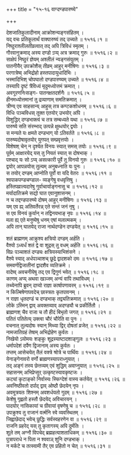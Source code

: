 +++
title = "१५-१६ वाग्दण्डपारुष्ये"

+++

देशजातिकुलादीनाम् आक्रोशन्यङ्गसंहितम् ।  
यद् वचः प्रतिकूलार्थं वाक्पारुष्यं तद् उच्यते ॥ १५१६।१ ॥  
निष्ठुराश्लीलतीव्रत्वात् तद् अपि त्रिविधं स्मृतम् ।  
गौरवानुक्रमाद् अस्य दण्डो ऽप्य् अत्र क्रमाद् गुरुः ॥ १५१६।२ ॥  
साक्षेपं निष्ठुरं ज्ञेयम् अश्लीलं न्यङ्गसंयुतम् ।  
पातनीयैर् उपक्रोशैस् तीव्रम् आहुर् मनीषिणः ॥ १५१६।३ ॥  
परगात्रेष्व् अभिद्रोहो हस्तपादायुधादिभिः ।  
भस्मादिभिश् चोपघातो दण्डपारुष्यम् उच्यते ॥ १५१६।४ ॥  
तस्यापि दृष्टं त्रैविध्यं मृदुमध्योत्तमं क्रमात् ।  
अवगूरणनिःसङ्ग- पातनक्षतदर्शनैः ॥ १५१६।५ ॥  
हीनमध्योत्तमानां तु द्रव्याणाम् समतिक्रमात् ।  
त्रीण्य् एव साहसान्य् आहुस् तत्र कण्टकशोधनम् ॥ १५१६।६ ॥  
विधिः पञ्चविधस् तूक्त एतयोर् उभयोर् अपि ।  
विशुद्धिर् दण्डभाक्त्वं च तत्र सम्बध्यते यथा ॥ १५१६।७ ॥  
पारुष्ये सति संरम्भाद् उत्पन्ने क्षुब्धयोर् द्वयोः ।  
स मन्यते यः क्षमते दण्डभाग् यो ऽतिवर्तते ॥ १५१६।८ ॥  
पारुष्यदोषावृतयोर् युगपत् सम्प्रवृत्तयोः ।  
विशेषश् चेन् न दृश्येत विनयः स्यात् समस् तयोः ॥ १५१६।९ ॥  
पूर्वम् आक्षारयेद् यस् तु नियतं स्यात् स दोषभाक् ।  
पश्चाद् यः सो ऽप्य् असत्कारी पूर्वे तु विनयो गुरुः ॥ १५१६।१० ॥  
द्वयोर् आपन्नयोस् तुल्यम् अनुबध्नाति यः पुनः ।  
स तयोर् दण्डम् आप्नोति पूर्वो वा यदि वेतरः ॥ १५१६।११ ॥  
श्वपाकपण्डचण्डाल- व्यङ्गेषु वधवृत्तिषु ।  
हस्तिपव्रात्यदारेषु गुर्वाचार्याङ्गनासु च ॥ १५१६।१२ ॥  
मर्यादातिक्रमे सद्यो घात एवानुशासनम् ।  
न च तद्दण्डपारुष्ये दोषम् आहुर् मनीषिणः ॥ १५१६।१३ ॥  
यम् एव ह्य् अतिवर्तेरन्न् एते सन्तं जनं नृषु ।  
स एव विनयं कुर्यान् न तद्विनयभाङ् नृपः ॥ १५१६।१४ ॥  
मला ह्य् एते मनुष्येषु धनम् एषां मलात्मकम् ।  
अपि तान् घातयेद् राजा नार्थदण्डेन दण्डयेत् ॥ १५१६।१५ ॥

शतं ब्राह्मणम् आक्रुश्य क्षत्रियो दण्डम् अर्हति ।  
वैश्यो ऽध्यर्धं शतं द्वे वा शूद्रस् तु वधम् अर्हति ॥ १५१६।१६ ॥  
विप्रः पञ्चाशतं दण्ड्यः क्षत्रियस्याभिशंसने ।  
वैश्ये स्याद् अर्धपञ्चाशच् छूद्रे द्वादशको दमः ॥ १५१६।१७ ॥  
समवर्णद्विजातीनां द्वादशैव व्यतिक्रमे ।  
वादेष्व् अवचनीयेषु तद् एव द्विगुणं भवेत् ॥ १५१६।१८ ॥  
काणम् अप्य् अथवा खञ्जम् अन्यं वापि तथाविधम् ।  
तथ्येनापि ब्रुवन् दाप्यो राज्ञा कार्षापणावरम् ॥ १५१६।१९ ॥  
न किल्बिषेणापवदेच् छास्त्रतः कृतपावनम् ।  
न राज्ञा धृतदण्डं च दण्डभाक् तद्व्यतिक्रमात् ॥ १५१६।२० ॥  
लोके ऽस्मिन् द्वाव् अवक्तव्याव् अदण्ड्यौ च प्रकीर्तितौ ।  
ब्राह्मणश् चैव राजा च तौ हीदं बिभृतो जगत् ॥ १५१६।२१ ॥  
पतितं पतितेत्य् उक्त्वा चौरं चौरेति वा पुनः ।  
वचनात् तुल्यदोषः स्यान् मिथ्या द्विर् दोषतां व्रजेत् ॥ १५१६।२२ ॥  
नामजातिग्रहं तेषाम् अभिद्रोहेण कुर्वतः ।  
निखेयो ऽयोमयः शङ्कुः शूद्रस्याष्टादशाङ्गुलः ॥ १५१६।२३ ॥  
धर्मापदेशं दर्पेण द्विजानाम् अस्य कुर्वतः ।  
तप्तम् आसेचयेत् तैलं वक्त्रे श्रोत्रे च पार्थिवः ॥ १५१६।२४ ॥  
येनाङ्गेनावरो वर्णो ब्राह्मणस्यापराध्नुयात् ।  
तद् अङ्गं तस्य छेत्तव्यम् एवं शुद्धिम् अवाप्नुयात् ॥ १५१६।२५ ॥  
सहासनम् अभिप्रेप्सुर् उत्कृष्टस्यावकृष्टजः ।  
कट्यां कृटाङ्को निर्वास्यः स्फिग्देशं वास्य कर्तयेत् ॥ १५१६।२६ ॥  
अवनिष्ठीवतो दर्पाद् द्वाव् ओष्ठौ छेदयेन् नृपः ।  
अवमूत्रयतः शिश्नम् अवशर्धयतो गुदम् ॥ १५१६।२७ ॥  
केशेषु गृह्णतो हस्तौ छेदयेद् अविचारयन् ।  
पादयोर् नासिकायां च ग्रीवायां वृषणेषु च ॥ १५१६।२८ ॥  
उपक्रुश्य तु राजानं वर्त्मनि स्वे व्यवस्थितम् ।  
जिह्वाछेदाद् भवेच् छुद्धिः सर्वस्वहरणेन वा ॥ १५१६।२९ ॥  
राजनि प्रहरेद् यस् तु कृतागस्य् अपि दुर्मतिः ।  
शूले तम् अग्नौ विपचेद् ब्रह्महत्याशताधिकम् ॥ १५१६।३० ॥  
पुत्रापराधे न पिता न श्ववाञ् शुनि दण्डभाक् ।  
न मर्कटे च तत्स्वामी तैर् एव प्रहितो न चेत् ॥ १५१६।३१ ॥
